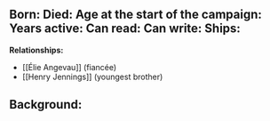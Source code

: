 **Born:** 
**Died:** 
**Age at the start of the campaign:** 
**Years active:** 
**Can read:** 
**Can write:** 
**Ships:**
- 

**Relationships:**
- [[Élie Angevau]] (fiancée)
- [[Henry Jennings]] (youngest brother)

**Background:**
- 